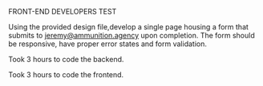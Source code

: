FRONT-END DEVELOPERS TEST

Using the provided design file,develop a single page housing a form that submits to jeremy@ammunition.agency upon completion. The form should be responsive, have proper error states and form validation.

Took 3 hours to code the backend.

Took 3 hours to code the frontend.